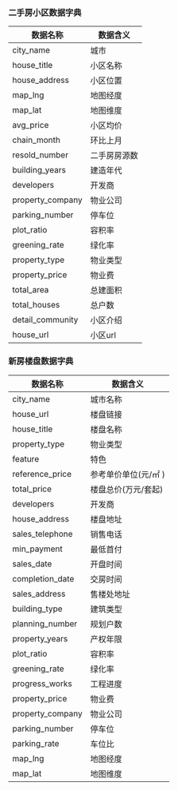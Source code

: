 
### 二手房小区数据字典

数据名称    | 数据含义
-------- | ---
city_name|城市
house_title|小区名称 
house_address|小区位置
map_lng|地图经度
map_lat|地图维度
avg_price|小区均价
chain_month|环比上月
resold_number|二手房房源数
building_years|建造年代
developers|开发商 
property_company|物业公司
parking_number|停车位 
plot_ratio|容积率
greening_rate|绿化率
property_type|物业类型
property_price|物业费
total_area|总建面积
total_houses|总户数
detail_community|小区介绍
house_url|小区url



### 新房楼盘数据字典
数据名称    | 数据含义
-------- | ---
city_name|城市名称
house_url|楼盘链接
house_title|楼盘名称
property_type|物业类型
feature|特色
reference_price|参考单价单位(元/㎡ )
total_price|楼盘总价(万元/套起)
developers|开发商
house_address|楼盘地址
sales_telephone|销售电话
min_payment|最低首付
sales_date|开盘时间
completion_date|交房时间
sales_address|售楼处地址
building_type|建筑类型
planning_number|规划户数
property_years|产权年限
plot_ratio|容积率
greening_rate|绿化率
progress_works|工程进度
property_price|物业费
property_company|物业公司
parking_number|停车位
parking_rate|车位比
map_lng|地图经度
map_lat|地图维度

